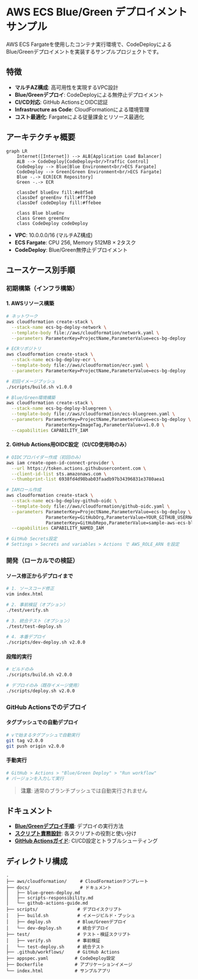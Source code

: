 # AWS ECS Blue/Green デプロイメントサンプル

AWS ECS Fargateを使用したコンテナ実行環境で、CodeDeployによるBlue/Greenデプロイメントを実装するサンプルプロジェクトです。

## 特徴

- **マルチAZ構成**: 高可用性を実現するVPC設計
- **Blue/Greenデプロイ**: CodeDeployによる無停止デプロイメント
- **CI/CD対応**: GitHub ActionsとOIDC認証
- **Infrastructure as Code**: CloudFormationによる環境管理
- **コスト最適化**: Fargateによる従量課金とリソース最適化

## アーキテクチャ概要

```mermaid
graph LR
    Internet([Internet]) --> ALB[Application Load Balancer]
    ALB --> CodeDeploy[CodeDeploy<br/>Traffic Control]
    CodeDeploy --> Blue[Blue Environment<br/>ECS Fargate]
    CodeDeploy --> Green[Green Environment<br/>ECS Fargate]
    Blue -.-> ECR[ECR Repository]
    Green -.-> ECR
    
    classDef blueEnv fill:#e8f5e8
    classDef greenEnv fill:#fff3e0
    classDef codeDeploy fill:#ffebee
    
    class Blue blueEnv
    class Green greenEnv
    class CodeDeploy codeDeploy
```

- **VPC**: 10.0.0.0/16 (マルチAZ構成)
- **ECS Fargate**: CPU 256, Memory 512MB × 2タスク
- **CodeDeploy**: Blue/Green無停止デプロイメント

## ユースケース別手順

### 初期構築（インフラ構築）

#### 1. AWSリソース構築
```bash
# ネットワーク
aws cloudformation create-stack \
  --stack-name ecs-bg-deploy-network \
  --template-body file://aws/cloudformation/network.yaml \
  --parameters ParameterKey=ProjectName,ParameterValue=ecs-bg-deploy

# ECRリポジトリ
aws cloudformation create-stack \
  --stack-name ecs-bg-deploy-ecr \
  --template-body file://aws/cloudformation/ecr.yaml \
  --parameters ParameterKey=ProjectName,ParameterValue=ecs-bg-deploy

# 初回イメージプッシュ
./scripts/build.sh v1.0.0

# Blue/Green環境構築
aws cloudformation create-stack \
  --stack-name ecs-bg-deploy-bluegreen \
  --template-body file://aws/cloudformation/ecs-bluegreen.yaml \
  --parameters ParameterKey=ProjectName,ParameterValue=ecs-bg-deploy \
               ParameterKey=ImageTag,ParameterValue=v1.0.0 \
  --capabilities CAPABILITY_IAM
```

#### 2. GitHub Actions用OIDC設定（CI/CD使用時のみ）
```bash
# OIDCプロバイダー作成（初回のみ）
aws iam create-open-id-connect-provider \
  --url https://token.actions.githubusercontent.com \
  --client-id-list sts.amazonaws.com \
  --thumbprint-list 6938fd4d98bab03faadb97b34396831e3780aea1

# IAMロール作成
aws cloudformation create-stack \
  --stack-name ecs-bg-deploy-github-oidc \
  --template-body file://aws/cloudformation/github-oidc.yaml \
  --parameters ParameterKey=ProjectName,ParameterValue=ecs-bg-deploy \
               ParameterKey=GitHubOrg,ParameterValue=YOUR_GITHUB_USERNAME \
               ParameterKey=GitHubRepo,ParameterValue=sample-aws-ecs-blue-green-deploy \
  --capabilities CAPABILITY_NAMED_IAM

# GitHub Secrets設定
# Settings > Secrets and variables > Actions で AWS_ROLE_ARN を設定
```

### 開発（ローカルでの検証）

#### ソース修正からデプロイまで
```bash
# 1. ソースコード修正
vim index.html

# 2. 事前検証（オプション）
./test/verify.sh

# 3. 統合テスト（オプション）
./test/test-deploy.sh

# 4. 本番デプロイ
./scripts/dev-deploy.sh v2.0.0
```

#### 段階的実行
```bash
# ビルドのみ
./scripts/build.sh v2.0.0

# デプロイのみ（既存イメージ使用）
./scripts/deploy.sh v2.0.0
```

### GitHub Actionsでのデプロイ

#### タグプッシュでの自動デプロイ
```bash
# vで始まるタグプッシュで自動実行
git tag v2.0.0
git push origin v2.0.0
```

#### 手動実行
```bash
# GitHub > Actions > "Blue/Green Deploy" > "Run workflow"
# バージョンを入力して実行
```

> **注意**: 通常のブランチプッシュでは自動実行されません

## ドキュメント

- **[Blue/Greenデプロイ手順](docs/blue-green-deploy.md)**: デプロイの実行方法
- **[スクリプト責務設計](docs/scripts-responsibility.md)**: 各スクリプトの役割と使い分け
- **[GitHub Actionsガイド](docs/github-actions-guide.md)**: CI/CD設定とトラブルシューティング

## ディレクトリ構成
```
.
├── aws/cloudformation/     # CloudFormationテンプレート
├── docs/                   # ドキュメント
│   ├── blue-green-deploy.md
│   ├── scripts-responsibility.md
│   └── github-actions-guide.md
├── scripts/               # デプロイスクリプト
│   ├── build.sh           # イメージビルド・プッシュ
│   ├── deploy.sh          # Blue/Greenデプロイ
│   └── dev-deploy.sh      # 統合デプロイ
├── test/                  # テスト・検証スクリプト
│   ├── verify.sh          # 事前検証
│   └── test-deploy.sh     # 統合テスト
├── .github/workflows/     # GitHub Actions
├── appspec.yaml          # CodeDeploy設定
├── Dockerfile            # アプリケーションイメージ
└── index.html            # サンプルアプリ
```